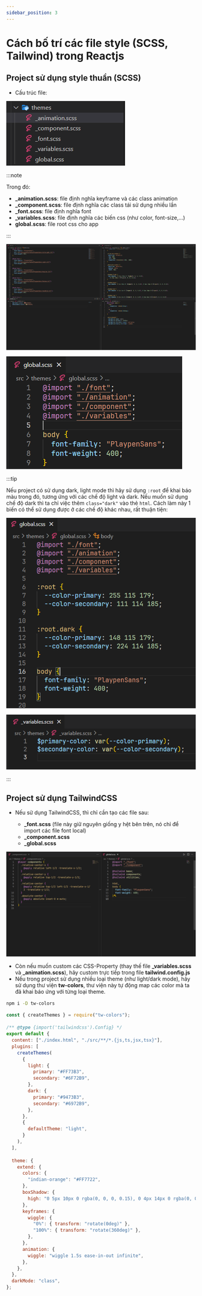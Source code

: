 ```yaml
---
sidebar_position: 3
---
```


# Cách bố trí các file style (SCSS, Tailwind) trong Reactjs

## Project sử dụng style thuần (SCSS)

- Cấu trúc file:

![1701360671779](image/themes-instruction/1701360671779.png)

:::note

Trong đó:

- **\_animation.scss**: file định nghĩa keyframe và các class animation
- **\_component.scss**: file định nghĩa các class tái sử dụng nhiều lần
- **\_font.scss**: file định nghĩa font
- **\_variables.scss**: file định nghĩa các biến css (như color, font-size,...)
- **global.scss**: file root css cho app

:::

![1701361624297](image/themes-instruction/1701361624297.png)

![1701361824784](image/themes-instruction/1701361824784.png)

:::tip

Nếu project có sử dụng dark, light mode thì hãy sử dụng `:root` để khai báo màu trong đó, tương ứng với các chế độ light và dark. Nếu muốn sử dụng chế độ dark thì ta chỉ việc thêm `class="dark"` vào thẻ `html`. Cách làm này 1 biến có thể sử dụng được ở các chế độ khác nhau, rất thuận tiện:

![1701362024619](image/themes-instruction/1701362024619.png)

![1701362151978](image/themes-instruction/1701362151978.png)

:::

## Project sử dụng TailwindCSS

- Nếu sử dụng TailwindCSS, thì chỉ cần tạo các file sau:

  - **\_font.scss** (file này giữ nguyên giống y hệt bên trên, nó chỉ để import các file font local)
  - **\_component.scss**
  - **\_global.scss**

![1708503867703](image/themes-instruction/1708503867703.png)

- Còn nếu muốn custom các CSS-Property (thay thế file **\_variables.scss** và **\_animation.scss**), hãy custom trực tiếp trong file **tailwind.config.js**
- Nếu trong project sử dụng nhiều loại theme (như light/dark mode), hãy sử dụng thư viện **tw-colors**, thư viện này tự động map các color mà ta đã khai báo ứng với từng loại theme.

```bash
npm i -D tw-colors
```

```js title="tailwind.config.js"
const { createThemes } = require("tw-colors");

/** @type {import('tailwindcss').Config} */
export default {
  content: ["./index.html", "./src/**/*.{js,ts,jsx,tsx}"],
  plugins: [
    createThemes(
      {
        light: {
          primary: "#FF73B3",
          secondary: "#6F72B9",
        },
        dark: {
          primary: "#9473B3",
          secondary: "#6972B9",
        },
      },
      {
        defaultTheme: "light",
      }
    ),
  ],

  theme: {
    extend: {
      colors: {
        "indian-orange": "#FF7722",
      },
      boxShadow: {
        high: "0 5px 10px 0 rgba(0, 0, 0, 0.15), 0 4px 14px 0 rgba(0, 0, 0, 0.12)",
      },
      keyframes: {
        wiggle: {
          "0%": { transform: "rotate(0deg)" },
          "100%": { transform: "rotate(360deg)" },
        },
      },
      animation: {
        wiggle: "wiggle 1.5s ease-in-out infinite",
      },
    },
  },
  darkMode: "class",
};
```
